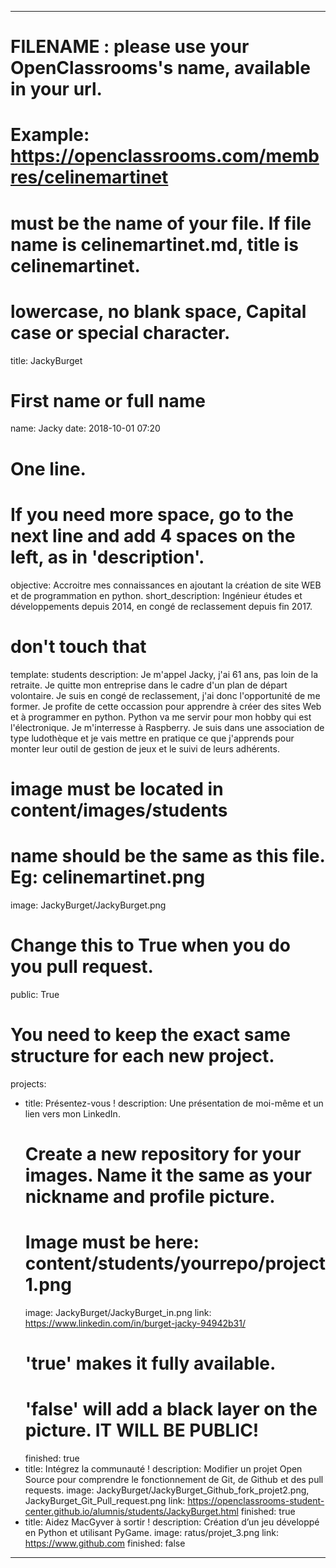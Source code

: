 ---

# FILENAME : please use your OpenClassrooms's name, available in your url.
# Example: https://openclassrooms.com/membres/celinemartinet
# must be the name of your file. If file name is celinemartinet.md, title is celinemartinet.
# lowercase, no blank space, Capital case or special character.
title: JackyBurget

# First name or full name
name: Jacky
date: 2018-10-01 07:20

# One line.
# If you need more space, go to the next line and add 4 spaces on the left, as in 'description'.
objective: Accroitre mes connaissances en ajoutant la création de site WEB et de programmation en python.
short_description: Ingénieur études et développements  depuis 2014, en congé de reclassement depuis fin 2017.

# don't touch that
template: students
description:
    Je m'appel Jacky, j'ai 61 ans, pas loin de la retraite. 
    Je quitte mon entreprise dans le cadre d'un plan de départ volontaire.
    Je suis en congé de reclassement, j'ai donc l'opportunité de me former.
    Je profite de cette occassion  pour apprendre à créer des sites Web et à programmer en python.
    Python va me servir pour mon hobby qui est l'électronique. Je m'interresse à Raspberry.
    Je suis dans une association de type ludothèque et je vais mettre en pratique ce que j'apprends pour monter leur outil 
    de gestion de jeux et le suivi de leurs adhérents.
    
# image must be located in content/images/students
# name should be the same as this file. Eg: celinemartinet.png
image: JackyBurget/JackyBurget.png

# Change this to True when you do you pull request.
public: True

# You need to keep the exact same structure for each new project.
projects:
  - title: Présentez-vous !
    description: Une présentation de moi-même et un lien vers mon LinkedIn.
    # Create a new repository for your images. Name it the same as your nickname and profile picture.
    # Image must be here: content/students/yourrepo/project1.png
    image: JackyBurget/JackyBurget_in.png
    link: https://www.linkedin.com/in/burget-jacky-94942b31/
    # 'true' makes it fully available.
    # 'false' will add a black layer on the picture. IT WILL BE PUBLIC!
    finished: true
  - title: Intégrez la communauté !
    description: Modifier un projet Open Source pour comprendre le fonctionnement de Git, de Github et des pull requests. 
    image: JackyBurget/JackyBurget_Github_fork_projet2.png, JackyBurget_Git_Pull_request.png
    link: https://openclassrooms-student-center.github.io/alumnis/students/JackyBurget.html
    finished: true
  - title: Aidez MacGyver à sortir !
    description: Création d’un jeu développé en Python et utilisant PyGame.
    image: ratus/projet_3.png
    link: https://www.github.com
    finished: false
---